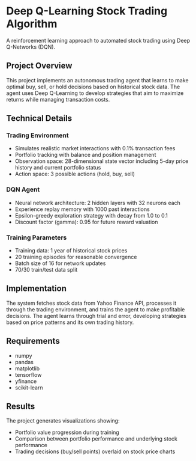 # Deep Q-Learning Stock Trading Algorithm

A reinforcement learning approach to automated stock trading using Deep Q-Networks (DQN).

## Project Overview

This project implements an autonomous trading agent that learns to make optimal buy, sell, or hold decisions based on historical stock data. The agent uses Deep Q-Learning to develop strategies that aim to maximize returns while managing transaction costs.

## Technical Details

### Trading Environment
- Simulates realistic market interactions with 0.1% transaction fees
- Portfolio tracking with balance and position management
- Observation space: 28-dimensional state vector including 5-day price history and current portfolio status
- Action space: 3 possible actions (hold, buy, sell)

### DQN Agent
- Neural network architecture: 2 hidden layers with 32 neurons each
- Experience replay memory with 1000 past interactions
- Epsilon-greedy exploration strategy with decay from 1.0 to 0.1
- Discount factor (gamma): 0.95 for future reward valuation

### Training Parameters
- Training data: 1 year of historical stock prices
- 20 training episodes for reasonable convergence
- Batch size of 16 for network updates
- 70/30 train/test data split

## Implementation

The system fetches stock data from Yahoo Finance API, processes it through the trading environment, and trains the agent to make profitable decisions. The agent learns through trial and error, developing strategies based on price patterns and its own trading history.



## Requirements

- numpy
- pandas
- matplotlib
- tensorflow
- yfinance
- scikit-learn

## Results

The project generates visualizations showing:
- Portfolio value progression during training
- Comparison between portfolio performance and underlying stock performance
- Trading decisions (buy/sell points) overlaid on stock price charts
